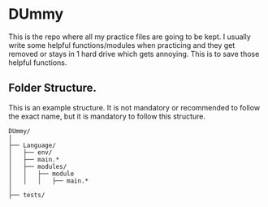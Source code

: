 # DUmmy

This is the repo where all my practice files are going to be kept. I usually write some helpful functions/modules when practicing and they get removed or stays in 1 hard drive which gets annoying. This is to save those helpful functions.


## Folder Structure.

This is an example structure. It is not mandatory or recommended to follow the exact name, but it is mandatory to follow this structure.

```
DUmmy/
│
├── Language/
│   ├── env/
│   ├── main.*
│   ├── modules/
│   │   ├── module
│   │   │   ├── main.*
│
├── tests/
```

